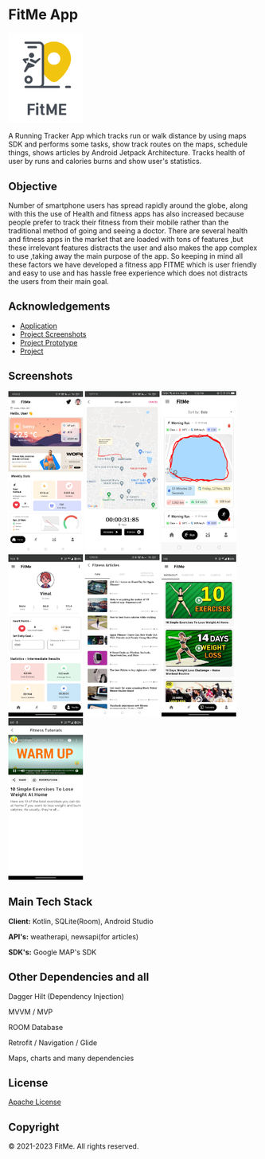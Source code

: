 # FitMe App 

<img src="app/src/main/res/drawable/fitme_readme_icon.png" width="150">

A Running Tracker App which tracks run or walk distance by using maps SDK and performs some tasks, show track routes on the maps, schedule things, shows articles by Android Jetpack Architecture. Tracks health of user by runs and calories burns and show user's statistics. 

## Objective

Number of smartphone users has spread rapidly around the globe, along with this the use of Health and fitness apps has also increased because people prefer to track their fitness from their mobile rather than the traditional method of going and seeing a doctor. 
There are several health and fitness apps in the market that are loaded with tons of features ,but these irrelevant features distracts the user and also makes the app complex to use ,taking away the main purpose of the app.
So keeping in mind all these factors we have developed a fitness app FITME which is user friendly and easy to use and has hassle free experience which does not distracts the users from their main goal.

## Acknowledgements

 - [Application](https://drive.google.com/file/d/1KeNVtiPkQBksGxHU_zHJmk3GxTdNlJGa/view?usp=share_link)
 - [Project Screenshots](https://drive.google.com/drive/folders/1ux5hInwdHCKFBLXxt1ALX_d8Nsd6Sswo?usp=share_link)
 - [Project Prototype](https://drive.google.com/file/d/1v39jWIhYB0mf8neDXWUhti9UclUm3Hvc/view?usp=sharing)
 - [Project](https://drive.google.com/drive/folders/1tmUjJbfLZajQUwAkBN9LgoJldlOtbSmC?usp=share_link)
 
## Screenshots

<p float="left">
<img src="app/src/main/res/drawable/screenshot_001.jpg" width="150">
<img src="app/src/main/res/drawable/screenshot_003.png" width="150">
<img src="app/src/main/res/drawable/screenshot_002.png" width="150">
<img src="app/src/main/res/drawable/screenshot_004.png" width="150">
<img src="app/src/main/res/drawable/screenshot_005.jpg" width="150">
<img src="app/src/main/res/drawable/screenshot_006.png" width="150">
<img src="app/src/main/res/drawable/screenshot_007.png" width="150">
</p>
 
## Main Tech Stack

**Client:** Kotlin, SQLite(Room), Android Studio

**API's:** weatherapi, newsapi(for articles)

**SDK's:** Google MAP's SDK

## Other Dependencies and all

Dagger Hilt (Dependency Injection)

MVVM / MVP

ROOM Database

Retrofit / Navigation / Glide

Maps, charts and many dependencies
## License

[Apache License](https://github.com/thisisvd/FitMe-App/blob/master/LICENSE)


## Copyright

© 2021-2023 FitMe. All rights reserved.
